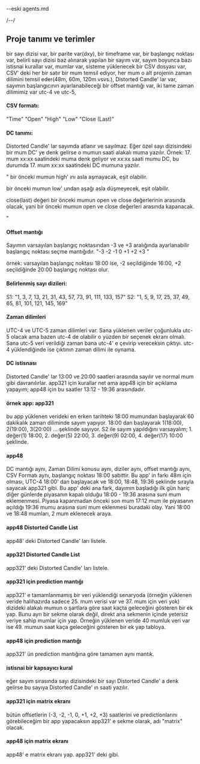 --eski agents.md

/--/ 
## Proje tanımı ve terimler
bir sayı dizisi var, bir parite var(dxy), bir timeframe var, bir başlangıç noktası var, belirli sayı dizisi baz alınarak yapılan bir sayım var, sayım boyunca bazı istisnai kurallar var, mumlar var, sisteme yüklenecek bir CSV dosyası var, CSV' deki her bir satır bir mum temsil ediyor, her mum o alt projenin zaman dilimini temsil eder(48m, 60m, 120m vsvs.), Distorted Candle' lar var, sayımın başlangıcının ayarlanabileceği bir offset mantığı var, iki tame zaman dilimimiz var utc-4 ve utc-5,
#### CSV formatı:
"Time" "Open" "High" "Low" "Close (Last)"

#### DC tanımı: 

Distorted Candle' lar sayımda atlanır ve sayılmaz. Eğer özel sayı dizisindeki bir mum DC' ye denk gelirse o mumun saati alakalı muma yazılır. Örnek: 17. mum xx:xx saatindeki muma denk geliyor ve xx:xx saati mumu DC, bu durumda 17. mum xx:xx saatindeki DC mumuna yazılır.

"
bir önceki mumun high' ını asla aşmayacak, eşit olabilir.

bir önceki mumun low' undan aşağı asla düşmeyecek, eşit olabilir.

close(last) değeri bir önceki mumun open ve close değerlerinin arasında olacak, yani bir önceki mumun open ve close değerleri arasında kapanacak.

"

#### Offset mantığı

Sayımın varsayılan başlangıç noktasından -3 ve +3 aralığında ayarlanabilir başlangıç noktası seçme mantığıdır. "-3 -2 -1 0 +1 +2 +3 " 

örnek: varsayılan başlangıç noktası 18:00 ise, -2 seçildiğinde 16:00, +2 seçildiğinde 20:00 başlangıç noktası olur.

#### Belirlenmiş sayı dizileri: 
S1: "1, 3, 7, 13, 21, 31, 43, 57, 73, 91, 111, 133, 157" 
S2: "1, 5, 9, 17, 25, 37, 49, 65, 81, 101, 121, 145, 169"


#### Zaman dilimleri

UTC-4 ve UTC-5 zaman dilimleri var.
Sana yüklenen veriler çoğunlukla utc-5 olacak ama bazen utc-4 de olabilir o yüzden bir seçenek ekranı olmalı.
Sana utc-5 veri verildiği zaman bana utc-4' e çevirip vereceksin çıktıyı. 
utc-4 yüklendiğinde ise çıktının zaman dilimi ile oynama.

#### DC istisnası

Distorted Candle' lar 13:00 ve 20:00 saatleri arasında sayılır ve normal mum gibi davranılırlar. app321 için kurallar net ama app48 için bir açıklama yapayım; app48 için bu saatler 13:12 - 19:36 arasındadır. 

#### örnek app: app321
bu app yüklenen verideki en erken tarihteki 18:00 mumundan başlayarak 60 dakikalık zaman diliminde sayım yapıyor. 18:00 dan başlayarak 1(18:00), 2(19:00), 3(20:00) ... şeklinde sayıyor. S2 ile sayım yapıldığını varsayalım; 1. değer(1) 18:00, 2. değer(5) 22:00, 3. değer(9) 02:00, 4. değer(17) 10:00 şeklinde.

#### app48
DC mantığı aynı, Zaman Dilimi konusu aynı, diziler aynı, offset mantığı aynı, CSV Formatı aynı, başlangıç noktası 18:00 sabittir.
Bu app' in farkı 48m için olması, UTC-4 18:00' dan başlayacak ve 18:00, 18:48, 19:36 şeklinde sırayla sayacak app321 gibi. Bu app' deki ana fark, dayımın başladığı ilk gün hariç diğer günlerde piyasanın kapalı olduğu 18:00 - 19:36 arasına suni mum eklemenmesi. Piyasa kapanmadan önceki son mum 17:12 mum ile piyasanın açıldığı 19:36 mumu arasına suni mum eklenmesi buradaki olay. Yani 18:00 ve 18:48 mumları, 2 mum eklenecek araya.

#### app48 Distorted Candle List

app48' deki Distorted Candle' ları listele.


#### app321 Distorted Candle List

app321' deki Distorted Candle' ları listele.

#### app321 için prediction mantığı

app321' e tamamlanmamış bir veri yüklendiği senaryoda (örneğin yüklenen veride halihazırda sadece 25. mum verisi var ve 37. mum için veri yok) dizideki alakalı mumun o şartlara göre saat kaçta geleceğini gösteren bir ek yap. Bunu ayrı bir sekme olarak değil, direkt ana sekmenin içinde yetersiz veriye sahip mumlar için yap. Örneğin yüklenen veride 40 mumluk veri var ise 49. mumun saat kaça geleceğini gösteren bir ek yap tabloya.

#### app48 için prediction mantığı

app321' ün prediction mantığına göre tamamen aynı mantık.


#### istisnai bir kapsayıcı kural 

eğer sayım sırasında sayı dizisindeki bir sayı Distorted Candle' a denk gelirse bu sayıya Distorted Candle' ın saati yazılır.

#### app321 için matrix ekranı

bütün offsetlerin (-3, -2, -1, 0, +1, +2, +3) saatlerini ve predictionlarını görebileceğim bir app yapacaksın app321' e sekme olarak, adı "matrix" olacak. 


#### app48 için matrix ekranı

app48' e matrix ekranı yap. app321' deki gibi. 